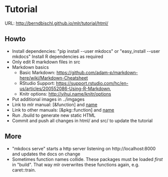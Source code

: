 # Tutorial
URL: http://berndbischl.github.io/mlr/tutorial/html/

## Howto
* Install dependencies:
  "pip install --user mkdocs" or "easy_install --user mkdocs"
  Install R dependencies as required
* Only edit R markdown files in src
* Markdown basics
  * Basic Markdown: https://github.com/adam-p/markdown-here/wiki/Markdown-Cheatsheet
  * RStudio Support: https://support.rstudio.com/hc/en-us/articles/200552086-Using-R-Markdown,
  * Knitr options: http://yihui.name/knitr/options
* Put additional images in ../imgages
* Link to mlr manual: [&function] and [name](&function)
* Link to other manuals: [&pkg::function] and [name](&pkg::function)
* Run ./build to generate new static HTML
* Commit and push all changes in html/ and src/ to update the tutorial

## More
* "mkdocs serve" starts a http server listening on http://localhost:8000
  and updates the docs on change
* Sometimes function names collide. These packages must be loaded _first_
  in "build". That way mlr overwrites these functions again, e.g. caret::train.
